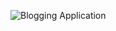 ![Blogging Application](https://github.com/user-attachments/assets/81532af5-3832-4fba-8087-18fa383c9206)
